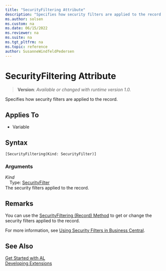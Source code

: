 ```yaml
---
title: "SecurityFiltering Attribute"
description: "Specifies how security filters are applied to the record."
ms.author: solsen
ms.custom: na
ms.date: 06/15/2022
ms.reviewer: na
ms.suite: na
ms.tgt_pltfrm: na
ms.topic: reference
author: SusanneWindfeldPedersen
---
```

[//]: # (START>DO_NOT_EDIT)
[//]: # (IMPORTANT:Do not edit any of the content between here and the END>DO_NOT_EDIT.)
[//]: # (Any modifications should be made in the .xml files in the ModernDev repo.)

# SecurityFiltering Attribute
> **Version**: _Available or changed with runtime version 1.0._

Specifies how security filters are applied to the record.


## Applies To

- Variable


## Syntax

```AL
[SecurityFiltering(Kind: SecurityFilter)]
```

### Arguments
*Kind*  
&emsp;Type: [SecurityFilter](../methods-auto/securityfilter/securityfilter-option.md)  
The security filters applied to the record.  

[//]: # (IMPORTANT: END>DO_NOT_EDIT)

## Remarks 

You can use the [SecurityFiltering (Record) Method](../methods-auto/record/record-securityfiltering-method.md) to get or change the security filters applied to the record.

For more information, see [Using Security Filters in Business Central](../../security/security-filters.md).


## See Also  
[Get Started with AL](../devenv-get-started.md)  
[Developing Extensions](../devenv-dev-overview.md)  